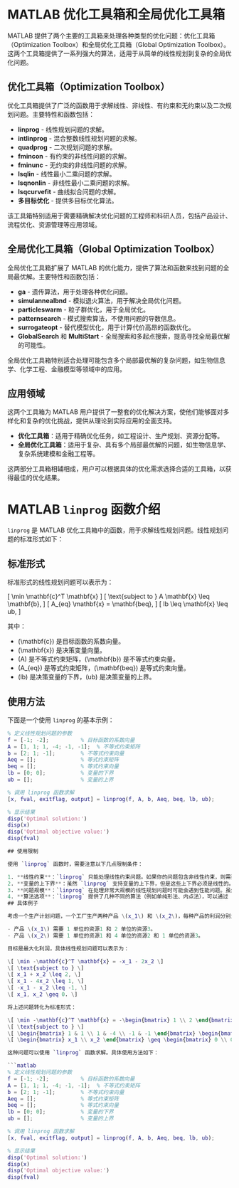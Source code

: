 # MATLAB 优化工具箱和全局优化工具箱

MATLAB 提供了两个主要的工具箱来处理各种类型的优化问题：优化工具箱（Optimization Toolbox）和全局优化工具箱（Global Optimization Toolbox）。这两个工具箱提供了一系列强大的算法，适用于从简单的线性规划到复杂的全局优化问题。

## 优化工具箱（Optimization Toolbox）

优化工具箱提供了广泛的函数用于求解线性、非线性、有约束和无约束以及二次规划问题。主要特性和函数包括：

- **linprog** - 线性规划问题的求解。
- **intlinprog** - 混合整数线性规划问题的求解。
- **quadprog** - 二次规划问题的求解。
- **fmincon** - 有约束的非线性问题的求解。
- **fminunc** - 无约束的非线性问题的求解。
- **lsqlin** - 线性最小二乘问题的求解。
- **lsqnonlin** - 非线性最小二乘问题的求解。
- **lsqcurvefit** - 曲线拟合问题的求解。
- **多目标优化** - 提供多目标优化算法。

该工具箱特别适用于需要精确解决优化问题的工程师和科研人员，包括产品设计、流程优化、资源管理等应用领域。

## 全局优化工具箱（Global Optimization Toolbox）

全局优化工具箱扩展了 MATLAB 的优化能力，提供了算法和函数来找到问题的全局最优解。主要特性和函数包括：

- **ga** - 遗传算法，用于处理各种优化问题。
- **simulannealbnd** - 模拟退火算法，用于解决全局优化问题。
- **particleswarm** - 粒子群优化，用于全局优化。
- **patternsearch** - 模式搜索算法，不使用问题的导数信息。
- **surrogateopt** - 替代模型优化，用于计算代价高昂的函数优化。
- **GlobalSearch** 和 **MultiStart** - 全局搜索和多起点搜索，提高寻找全局最优解的可能性。

全局优化工具箱特别适合处理可能包含多个局部最优解的复杂问题，如生物信息学、化学工程、金融模型等领域中的应用。

## 应用领域

这两个工具箱为 MATLAB 用户提供了一整套的优化解决方案，使他们能够面对多样化和复杂的优化挑战，提供从理论到实际应用的全面支持。

- **优化工具箱**：适用于精确优化任务，如工程设计、生产规划、资源分配等。
- **全局优化工具箱**：适用于复杂、具有多个局部最优解的问题，如生物信息学、复杂系统建模和金融工程等。

这两部分工具箱相辅相成，用户可以根据具体的优化需求选择合适的工具箱，以获得最佳的优化结果。

# MATLAB `linprog` 函数介绍

`linprog` 是 MATLAB 优化工具箱中的函数，用于求解线性规划问题。线性规划问题的标准形式如下：

## 标准形式

标准形式的线性规划问题可以表示为：

\[ \min \mathbf{c}^T \mathbf{x} \]
\[ \text{subject to } A \mathbf{x} \leq \mathbf{b}, \]
\[ A_{eq} \mathbf{x} = \mathbf{beq}, \]
\[ lb \leq \mathbf{x} \leq ub, \]

其中：
- \(\mathbf{c}\) 是目标函数的系数向量。
- \(\mathbf{x}\) 是决策变量向量。
- \(A\) 是不等式约束矩阵，\(\mathbf{b}\) 是不等式约束向量。
- \(A_{eq}\) 是等式约束矩阵，\(\mathbf{beq}\) 是等式约束向量。
- \(lb\) 是决策变量的下界，\(ub\) 是决策变量的上界。

## 使用方法

下面是一个使用 `linprog` 的基本示例：

```matlab
% 定义线性规划问题的参数
f = [-1; -2];          % 目标函数的系数向量
A = [1, 1; 1, -4; -1, -1];  % 不等式约束矩阵
b = [2; 1; -1];        % 不等式约束向量
Aeq = [];              % 等式约束矩阵
beq = [];              % 等式约束向量
lb = [0; 0];           % 变量的下界
ub = [];               % 变量的上界

% 调用 linprog 函数求解
[x, fval, exitflag, output] = linprog(f, A, b, Aeq, beq, lb, ub);

% 显示结果
disp('Optimal solution:')
disp(x)
disp('Optimal objective value:')
disp(fval)

## 使用限制

使用 `linprog` 函数时，需要注意以下几点限制条件：

1. **线性约束**：`linprog` 只能处理线性约束问题。如果你的问题包含非线性约束，则需要使用其他非线性规划求解器，例如 `fmincon`。
2. **变量的上下界**：虽然 `linprog` 支持变量的上下界，但是这些上下界必须是线性的。如果需要处理复杂的变量约束，可能需要其他求解方法。
3. **问题规模**：`linprog` 在处理非常大规模的线性规划问题时可能会遇到性能问题。虽然 MATLAB 已经针对大规模问题做了优化，但是对于极大规模的问题，可能需要专门的优化软件或算法。
4. **算法选项**：`linprog` 提供了几种不同的算法（例如单纯形法、内点法），可以通过 `optimoptions` 函数进行配置。根据具体问题的特性，选择合适的算法可以提高求解效率。
## 具体例子

考虑一个生产计划问题，一个工厂生产两种产品 \(x_1\) 和 \(x_2\)，每种产品的利润分别为 1 元和 2 元。工厂有三种资源，资源1、资源2 和 资源3，每种资源的可用量分别为 2、1 和 1。生产每种产品所需的资源如下：

- 产品 \(x_1\) 需要 1 单位的资源1 和 2 单位的资源3。
- 产品 \(x_2\) 需要 1 单位的资源1 和 4 单位的资源2 和 1 单位的资源3。

目标是最大化利润，具体线性规划问题可以表示为：

\[ \min -\mathbf{c}^T \mathbf{x} = -x_1 - 2x_2 \]
\[ \text{subject to } \]
\[ x_1 + x_2 \leq 2, \]
\[ x_1 - 4x_2 \leq 1, \]
\[ -x_1 - x_2 \leq -1, \]
\[ x_1, x_2 \geq 0. \]

将上述问题转化为标准形式：

\[ \min -\mathbf{c}^T \mathbf{x} = -\begin{bmatrix} 1 \\ 2 \end{bmatrix}^T \begin{bmatrix} x_1 \\ x_2 \end{bmatrix} \]
\[ \text{subject to } \]
\[ \begin{bmatrix} 1 & 1 \\ 1 & -4 \\ -1 & -1 \end{bmatrix} \begin{bmatrix} x_1 \\ x_2 \end{bmatrix} \leq \begin{bmatrix} 2 \\ 1 \\ -1 \end{bmatrix}, \]
\[ \begin{bmatrix} x_1 \\ x_2 \end{bmatrix} \geq \begin{bmatrix} 0 \\ 0 \end{bmatrix}. \]

这种问题可以使用 `linprog` 函数求解。具体使用方法如下：

```matlab
% 定义线性规划问题的参数
f = [-1; -2];          % 目标函数的系数向量
A = [1, 1; 1, -4; -1, -1];  % 不等式约束矩阵
b = [2; 1; -1];        % 不等式约束向量
Aeq = [];              % 等式约束矩阵
beq = [];              % 等式约束向量
lb = [0; 0];           % 变量的下界
ub = [];               % 变量的上界

% 调用 linprog 函数求解
[x, fval, exitflag, output] = linprog(f, A, b, Aeq, beq, lb, ub);

% 显示结果
disp('Optimal solution:')
disp(x)
disp('Optimal objective value:')
disp(fval)
